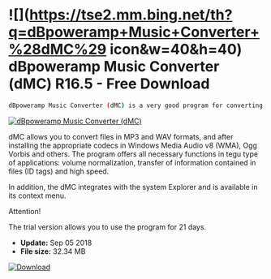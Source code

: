# ![](https://tse2.mm.bing.net/th?q=dBpoweramp+Music+Converter+%28dMC%29 icon&w=40&h=40) dBpoweramp Music Converter (dMC) R16.5 - Free Download

```sh
dBpoweramp Music Converter (dMC) is a very good program for converting audio files and ripping CD-Audio content.
```
[![dBpoweramp Music Converter (dMC)](https://gallery.dpcdn.pl/imgc/Tools/121/g_-_420x350_1.5_-_x20140221174626_0.png)](https://softexe.net/win/multimedia/audio-utilities/dbpoweramp-music-converter-dmc:ahdc.html)

dMC allows you to convert files in MP3 and WAV formats, and after installing the appropriate codecs in Windows Media Audio v8 (WMA), Ogg Vorbis and others. The program offers all necessary functions in tegu type of applications: volume normalization, transfer of information contained in files (ID tags) and high speed.
 
 In addition, the dMC integrates with the system Explorer and is available in its context menu.
 
 Attention!
 
 The trial version allows you to use the program for 21 days.


- **Update:** Sep 05 2018
- **File size:** 32.34 MB

[![Download](https://cdn.softexe.net/static/img/download.png)](https://softexe.net/win/multimedia/audio-utilities/dbpoweramp-music-converter-dmc:ahdc.html)

